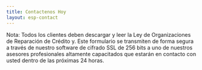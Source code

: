 ```yaml
---
title: Contactenos Hoy
layout: esp-contact
---
```


Nota: Todos los clientes deben descargar y leer la Ley de Organizaciones de Reparación de Crédito y. Este formulario se transmiten de forma segura a través de nuestro software de cifrado SSL de 256 bits a uno de nuestros asesores profesionales altamente capacitados que estarán en contacto con usted dentro de las próximas 24 horas.